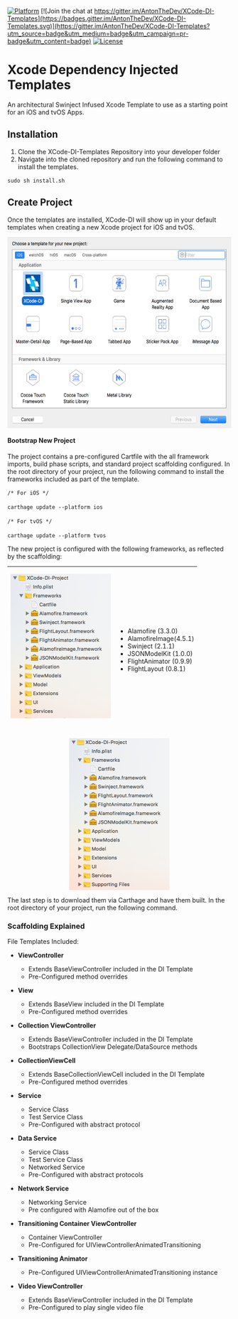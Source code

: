 [![Platform](https://img.shields.io/badge/platform-ios%20%7C%20tvos-lightgrey.svg)](https://github.com/AntonTheDev/XCode-DI-Templates/)
[![Join the chat at https://gitter.im/AntonTheDev/XCode-DI-Templates](https://badges.gitter.im/AntonTheDev/XCode-DI-Templates.svg)](https://gitter.im/AntonTheDev/XCode-DI-Templates?utm_source=badge&utm_medium=badge&utm_campaign=pr-badge&utm_content=badge)
[![License](https://img.shields.io/badge/license-MIT-343434.svg)](https://github.com/AntonTheDev/XCode-DI-Templates/)


# Xcode Dependency Injected Templates

An architectural Swinject Infused Xcode Template to use as a starting point for an iOS and tvOS Apps.

## Installation

1. Clone the XCode-DI-Templates Repository into your developer folder
2. Navigate into the cloned repository and run the following command to install the templates.

```
sudo sh install.sh
```

## Create Project

Once the templates are installed, XCode-DI will show up in your default templates when creating a new Xcode project for iOS and tvOS.

<p align="center">
<img align="center"  src="/Documentation/1-NewProjectIcon.png?raw=true" width="600" height="430" />
</p>

#### Bootstrap New Project

The project contains a pre-configured Cartfile with the all framework imports, build phase scripts, and standard project scaffolding configured. In the root directory of your project, run the following command to install the frameworks included as part of the template.

```
/* For iOS */

carthage update --platform ios

/* For tvOS */

carthage update --platform tvos
```

The new project is configured with the following frameworks, as reflected by the scaffolding:
<p align="center">
<table width="50%" height="342">
<td><p align="center">
<img align="center"  src="/Documentation/2-Framework-Includes.png?raw=true" width="226" height="342" />
</p></td>

<td>
<p align="center">

* Alamofire (3.3.0)
* AlamofireImage(4.5.1)
* Swinject (2.1.1)
* JSONModelKit (1.0.0)
* FlightAnimator (0.9.9)
* FlightLayout (0.8.1)
</p>

</td>
</table>
</p>

<br/>

<p align="center">
<img align="center"  src="/Documentation/2-Framework-Includes.png?raw=true" width="226" height="342" />
</p>

The last step is to download them via Carthage and have them built. In the root directory of your project, run the following command.


### Scaffolding Explained





File Templates Included:

* **ViewController**
	* Extends BaseViewController included in the DI Template
	* Pre-Configured method overrides


* **View**
	* Extends BaseView included in the DI Template
	* Pre-Configured method overrides


* **Collection ViewController**
	* Extends BaseViewController included in the DI Template
	* Bootstraps CollectionView Delegate/DataSource methods


* **CollectionViewCell**
	* Extends BaseCollectionViewCell included in the DI Template
	* Pre-Configured method overrides


* **Service**
	* Service Class
	* Test Service Class
	* Pre-Configured with abstract protocol


* **Data Service**
	* Service Class
	* Test Service Class
	* Networked Service
	* Pre-Configured with abstract protocols


* **Network Service**
	* Networking Service
	* Pre configured with Alamofire out of the box


* **Transitioning Container ViewController**
	* Container ViewController
	* Pre-Configured for UIViewControllerAnimatedTransitioning


* **Transitioning Animator**
	* Pre-Configured UIViewControllerAnimatedTransitioning instance


* **Video ViewController**
	* Extends BaseViewController included in the DI Template
	* Pre-Configured to play single video file
